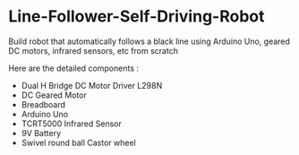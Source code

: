 # Line-Follower-Self-Driving-Robot

Build robot that automatically follows a black line using Arduino Uno, geared DC motors, infrared sensors, etc from scratch 

Here are the detailed components :
- Dual H Bridge DC Motor Driver L298N 
- DC Geared Motor 
- Breadboard 
- Arduino Uno 
- TCRT5000 Infrared Sensor 
- 9V Battery 
- Swivel round ball Castor wheel 
